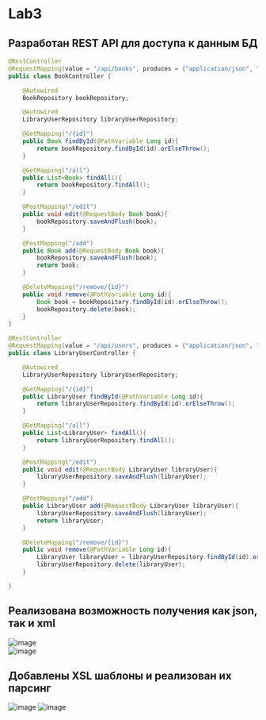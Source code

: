# Lab3

## Разработан REST API для доступа к данным БД
```java   
@RestController
@RequestMapping(value = "/api/books", produces = {"application/json", "application/xml"})
public class BookController {

    @Autowired
    BookRepository bookRepository;

    @Autowired
    LibraryUserRepository libraryUserRepository;

    @GetMapping("/{id}")
    public Book findById(@PathVariable Long id){
        return bookRepository.findById(id).orElseThrow();
    }

    @GetMapping("/all")
    public List<Book> findAll(){
        return bookRepository.findAll();
    }

    @PostMapping("/edit")
    public void edit(@RequestBody Book book){
        bookRepository.saveAndFlush(book);
    }

    @PostMapping("/add")
    public Book add(@RequestBody Book book){
        bookRepository.saveAndFlush(book);
        return book;
    }

    @DeleteMapping("/remove/{id}")
    public void remove(@PathVariable Long id){
        Book book = bookRepository.findById(id).orElseThrow();
        bookRepository.delete(book);
    }
}   
```
```java
@RestController
@RequestMapping(value = "/api/users", produces = {"application/json", "application/xml"})
public class LibraryUserController {

    @Autowired
    LibraryUserRepository libraryUserRepository;

    @GetMapping("/{id}")
    public LibraryUser findById(@PathVariable Long id){
        return libraryUserRepository.findById(id).orElseThrow();
    }

    @GetMapping("/all")
    public List<LibraryUser> findAll(){
        return libraryUserRepository.findAll();
    }

    @PostMapping("/edit")
    public void edit(@RequestBody LibraryUser libraryUser){
        libraryUserRepository.saveAndFlush(libraryUser);
    }

    @PostMapping("/add")
    public LibraryUser add(@RequestBody LibraryUser libraryUser){
        libraryUserRepository.saveAndFlush(libraryUser);
        return libraryUser;
    }

    @DeleteMapping("/remove/{id}")
    public void remove(@PathVariable Long id){
        LibraryUser libraryUser = libraryUserRepository.findById(id).orElseThrow();
        libraryUserRepository.delete(libraryUser);
    }

}
```
## Реализована возможность получения как json, так и xml
![image](https://user-images.githubusercontent.com/91950488/211855736-265fd8fd-8cb0-49c1-af79-c33ab3aaa5f5.png)  
![image](https://user-images.githubusercontent.com/91950488/211856168-e316c9f3-3c16-4e90-b78f-1dbb9dc9fbc0.png)

## Добавлены XSL шаблоны и реализован их парсинг
![image](https://user-images.githubusercontent.com/91950488/211856692-6ecffcd3-f7ba-47c6-b752-ac40f0f8391a.png)
![image](https://user-images.githubusercontent.com/91950488/211856748-29737a75-2a83-44d8-a042-3a7dc4100219.png)


